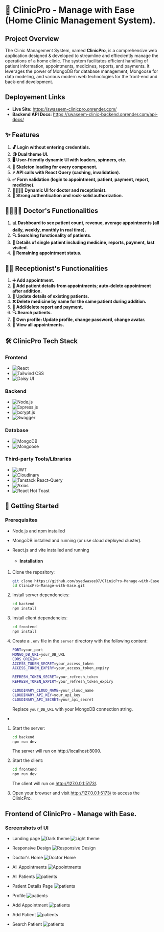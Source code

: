 # 🏥 ClinicPro - Manage with Ease (Home Clinic Management System).

## Project Overview

The Clinic Management System, named **ClinicPro**, is a comprehensive web application designed & developed to streamline and effieciently manage the operations of a home clinic. The system facilitates efficient handling of patient information, appointments, medicines, reports, and payments. It leverages the power of MongoDB for database management, Mongoose for data modeling, and various modern web technologies for the front-end and back-end development.

## Deployement Links
- **Live Site:** https://swaseem-clinicpro.onrender.com/
- **Backend API Docs:** https://swaseem-clinic-backend.onrender.com/api-docs/

## ✨ Features

1. **🔓 Login without entering credentials.**
2. **🌗 Dual theme UI.**
3. **🖥️ User-friendly dynamic UI with loaders, spinners, etc.**
4. **🔄 Skeleton loading for every component.**
5. **⚡ API calls with React Query (caching, invalidation).**
6. **✅ Form validation (login to appointment, patient, payment, report, medicine).**
7. **👨‍⚕️👩‍💼 Dynamic UI for doctor and receptionist.**
8. **🔐 Strong authentication and rock-solid authorization.**

## 👨‍⚕️👩‍💼 Doctor's Functionalities

1. **📊 Dashboard to see patient count, revenue, average appointments (all daily, weekly, monthly in real time).**
2. **🔍 Searching functionality of patients.**
3. **👤 Details of single patient including medicine, reports, payment, last visited.**
4. **📅 Remaining appointment status.**

## 👩‍💼 Receptionist's Functionalities

1. **➕ Add appointment.**
2. **📝 Add patient details from appointments; auto-delete appointment after addition.**
3. **🔄 Update details of existing patients.**
4. **❌ Delete medicine by name for the same patient during addition.**
5. **📄 Add/delete report and payment.**
6. **🔍 Search patients.**
7. **👤 Own profile: Update profile, change password, change avatar.**
8. **📅 View all appointments.**

## 🛠️ ClinicPro Tech Stack

### Frontend
- ![React](https://img.shields.io/badge/React-20232A?style=for-the-badge&logo=react&logoColor=61DAFB)
- ![Tailwind CSS](https://img.shields.io/badge/Tailwind_CSS-38B2AC?style=for-the-badge&logo=tailwind-css&logoColor=white)
- ![Daisy UI](https://img.shields.io/badge/Daisy_UI-FFBDBD?style=for-the-badge&logo=daisyui&logoColor=white)

### Backend
- ![Node.js](https://img.shields.io/badge/Node.js-43853D?style=for-the-badge&logo=node-dot-js&logoColor=white)
- ![Express.js](https://img.shields.io/badge/Express.js-404D59?style=for-the-badge)
- ![bcrypt.js](https://img.shields.io/badge/bcrypt.js-007ACC?style=for-the-badge&logo=javascript&logoColor=white)
- ![Swagger](https://img.shields.io/badge/Swagger-85EA2D?style=for-the-badge&logo=swagger&logoColor=white)

### Database
- ![MongoDB](https://img.shields.io/badge/MongoDB-4EA94B?style=for-the-badge&logo=mongodb&logoColor=white)
- ![Mongoose](https://img.shields.io/badge/Mongoose-880000?style=for-the-badge&logo=mongoose&logoColor=white)

### Third-party Tools/Libraries
- ![JWT](https://img.shields.io/badge/JWT-black?style=for-the-badge&logo=JSON%20web%20tokens)
- ![Cloudinary](https://img.shields.io/badge/Cloudinary-3448C5?style=for-the-badge&logo=cloudinary&logoColor=white)
- ![Tanstack React-Query](https://img.shields.io/badge/React_Query-FF4154?style=for-the-badge&logo=react-query&logoColor=white)
- ![Axios](https://img.shields.io/badge/Axios-5A29E4?style=for-the-badge&logo=axios&logoColor=white)
- ![React Hot Toast](https://img.shields.io/badge/React_Hot_Toast-00D8FF?style=for-the-badge&logo=react&logoColor=white)

## 🚀 Getting Started

### Prerequisites

- Node.js and npm installed
- MongoDB installed and running (or use cloud deployed cluster).
- React.js and vite installed and running

  - #### Installation

1. Clone the repository:

    ```bash
    git clone https://github.com/syedwasee07/ClinicPro-Manage-with-Ease.git
    cd ClinicPro-Manage-with-Ease.git
    ```

2. Install server dependencies:

    ```bash
    cd backend
    npm install
    ```

3. Install client dependencies:

    ```bash
    cd frontend
    npm install
    ```

4. Create a `.env` file in the `server` directory with the following content:

    ```bash
    PORT=your_port
    MONGO_DB_URI=your_DB_URL
    CORS_ORIGIN=*
    ACCESS_TOKEN_SECRET=your_access_token
    ACCESS_TOKEN_EXPIRY=your_access_token_expiry
    
    REFRESH_TOKEN_SECRET=your_refresh_token
    REFRESH_TOKEN_EXPIRY=your_refresh_token_expiry
    
    CLOUDINARY_CLOUD_NAME=your_cloud_name
    CLOUDINARY_API_KEY=your_api_key
    CLOUDINARY_API_SECRET=your_api_secret
    ```

   Replace `your_DB_URL` with your MongoDB connection string.

- 
1. Start the server:

    ```bash
    cd backend
    npm run dev
    ```

   The server will run on http://localhost:8000.

2. Start the client:

    ```bash
    cd frontend
    npm run dev
    ```

   The client will run on http://127.0.0.1:5173/.

3. Open your browser and visit  http://127.0.0.1:5173/ to access the ClinicPro.

## Frontend of ClinicPro - Manage with Ease.

### Screenshots of UI 

- Landing page
![Dark theme](https://github.com/SyedWaseem07/ClinicPro-Manage-with-Ease/blob/main/frontend/src/assets/LandingDark.PNG)
![Light theme](https://github.com/SyedWaseem07/ClinicPro-Manage-with-Ease/blob/main/frontend/src/assets/LandingWhite.PNG)

- Responsive Design
![Responsive Design](https://github.com/SyedWaseem07/ClinicPro-Manage-with-Ease/blob/main/frontend/src/assets/fullResp.PNG)

- Doctor's Home
![Doctor Home](https://github.com/SyedWaseem07/ClinicPro-Manage-with-Ease/blob/main/frontend/src/assets/doctorHome.PNG)

- All Appointments
![Appointments](https://github.com/SyedWaseem07/ClinicPro-Manage-with-Ease/blob/main/frontend/src/assets/allAppointment.PNG)

- All Patients
![patients](https://github.com/SyedWaseem07/ClinicPro-Manage-with-Ease/blob/main/frontend/src/assets/allPatient.PNG)

- Patient Details Page
![patients](https://github.com/SyedWaseem07/ClinicPro-Manage-with-Ease/blob/main/frontend/src/assets/PatientDet.PNG)

- Profile
![patients](https://github.com/SyedWaseem07/ClinicPro-Manage-with-Ease/blob/main/frontend/src/assets/Prfile.PNG)

- Add Appointment
![patients](https://github.com/SyedWaseem07/ClinicPro-Manage-with-Ease/blob/main/frontend/src/assets/addAppointment.PNG)

- Add Patient
![patients](https://github.com/SyedWaseem07/ClinicPro-Manage-with-Ease/blob/main/frontend/src/assets/addPatient.PNG)

- Search Patient
![patients](https://github.com/SyedWaseem07/ClinicPro-Manage-with-Ease/blob/main/frontend/src/assets/SearchPatient.PNG)
